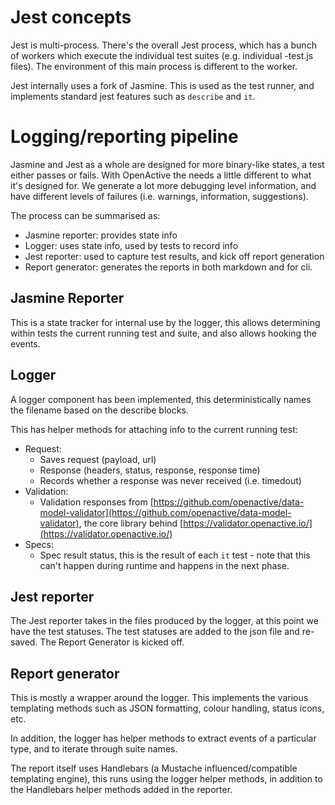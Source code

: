 # Jest concepts

Jest is multi-process. There's the overall Jest process, which has a bunch of workers which execute the individual test suites (e.g. individual -test.js files). The environment of this main process is different to the worker.

Jest internally uses a fork of Jasmine. This is used as the test runner, and implements standard jest features such as `describe` and `it`.

# Logging/reporting pipeline

Jasmine and Jest as a whole are designed for more binary-like states, a test either passes or fails. With OpenActive the needs a little different to what it's designed for. We generate a lot more debugging level information, and have different levels of failures (i.e. warnings, information, suggestions).

The process can be summarised as:

- Jasmine reporter: provides state info
- Logger:  uses state info, used by tests to record info
- Jest reporter: used to capture test results, and kick off report generation
- Report generator: generates the reports in both markdown and for cli.

## Jasmine Reporter

This is a state tracker for internal use by the logger, this allows determining within tests the current running test and suite, and also allows hooking the events.

## Logger

A logger component has been implemented, this deterministically names the filename based on the describe blocks.

This has helper methods for attaching info to the current running test:

- Request:
    - Saves request (payload, url)
    - Response (headers, status, response, response time)
    - Records whether a response was never received (i.e. timedout)
- Validation:
    - Validation responses from [https://github.com/openactive/data-model-validator](https://github.com/openactive/data-model-validator), the core library behind [https://validator.openactive.io/](https://validator.openactive.io/)
- Specs:
    - Spec result status, this is the result of each `it` test - note that this can't happen during runtime and happens in the next phase.

## Jest reporter

The Jest reporter takes in the files produced by the logger, at this point we have the test statuses. The test statuses are added to the json file and re-saved. The Report Generator is kicked off.

## Report generator

This is mostly a wrapper around the logger. This implements the various templating methods such as JSON formatting, colour handling, status icons, etc.

In addition, the logger has helper methods to extract events of a particular type, and to iterate through suite names. 

The report itself uses Handlebars (a Mustache influenced/compatible templating engine), this runs using the logger helper methods, in addition to the Handlebars helper methods added in the reporter.
